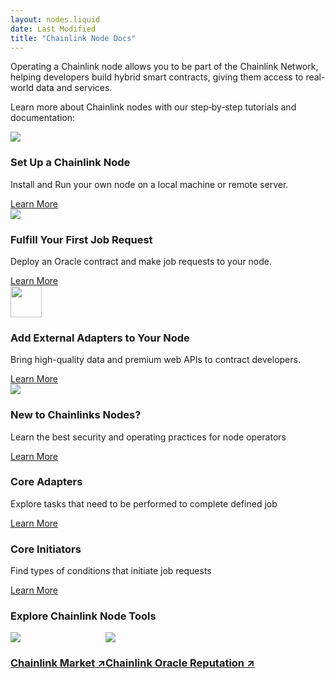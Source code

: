 ```yaml
---
layout: nodes.liquid
date: Last Modified
title: "Chainlink Node Docs"
---
```


<div>
  <div class="markdown-body">
    <div class="cl-section-header">
      <p>
        Operating a Chainlink node allows you to be part of the Chainlink Network, helping developers build hybrid smart contracts, giving them access to real-world data and services.
        <p>
        Learn more about Chainlink nodes with our step‑by‑step tutorials and documentation:
      </p>
    </div>
    <div class="cl-featuredcard">
        <div>
          <img
            src="https://uploads-ssl.webflow.com/5e444500cbc42eeb5198206f/5e7898724c71bddf6749df17_DeFi2.svg"
            class="cl-image-featured"
          />
          <div>
            <h3>Set Up a Chainlink Node</h3>
            <p>Install and Run your own node on a local machine or remote server.</p>
          </div>
          <a
            href="/docs/running-a-chainlink-node"
            class="cl-button--ghost">
              Learn More
          </a>
        </div>
      <div>
          <img
            src="https://uploads-ssl.webflow.com/5e444500cbc42eeb5198206f/5e7898724c71bd62c149df16_Example.svg"
            class="cl-image-featured"
          />
          <div>
          <h3>Fulfill Your First Job Request</h3>
          <p>
            Deploy an Oracle contract and make job requests to your node.
          </p>
          </div>
          <a
            href="/docs/fulfilling-requests"
            class="cl-button--ghost">
              Learn More
          </a>
        </div>
        <div>
          <img
            src="https://uploads-ssl.webflow.com/5e444500cbc42eeb5198206f/5e7894ddbc6262c7a18da684_RequestSmall.svg"
            class="cl-image-featured"
            height="50"
          />
          <div>
          <h3>Add External Adapters to Your Node</h3>
          <p>
            Bring high-quality data and premium web APIs to contract developers.
          </p>
          </div>
          <a
            href="/docs/node-operators"
            class="cl-button--ghost">
              Learn More
          </a>
      </div>
    </div>
    <div class="cl-section">
      <img
        src="https://uploads-ssl.webflow.com/5e444500cbc42eeb5198206f/5e789d70c115820a2354f2cc_ChainlinkProject.svg"
        class="cl-image-featured"
      />
      <h3>New to Chainlinks Nodes?</h3>
      <p>
        Learn the best security and operating practices for node operators
      </p>
      <a
        href="/chainlink-nodes/"
        class="keychainify-checked">
          Learn More
        </a>
    </div>
    <div class="cl-section">
      <div class="cl-box cl-box__lightblue cl-featuredcard">
            <div>
              <h3>Core Adapters</h3>
              <p>
                Explore tasks that need to be performed to complete defined job
              </p>
              <a
                href="/docs/core-adapters/"
                class="cl-button--ghost">
                  Learn More
              </a>
            </div>
            <div>
              <h3>Core Initiators</h3>
              <p>
                Find types of conditions that initiate job requests
              </p>
              <a
                href="/docs/initiators"
                class="cl-button--ghost">
                  Learn More
                </a>
            </div>
          </div>
    </div>
    <div class="cl-section cl-section--tools">
      <h3>Explore Chainlink Node Tools</h3>
      <div style="display:flex">
        <a class="cl-productcard" href="https://market.link" target="_blank">
          <div>
              <img
                src="https://uploads-ssl.webflow.com/5e444500cbc42eeb5198206f/5e711675d22595473f1c0c20_Contract.svg"
              />
              <h3>Chainlink Market ↗</h3>
          </div>
        </a>
        <a class="cl-productcard" href="https://reputation.link/" target="_blank">
          <div>
              <img
                src="https://uploads-ssl.webflow.com/5e444500cbc42eeb5198206f/5e711677c777c0bd0c747109_Nodes.svg"
              />
              <h3>Chainlink Oracle Reputation ↗</h3>
          </div>
        </a>
      </div>
    </div>
  </div>
</div>
